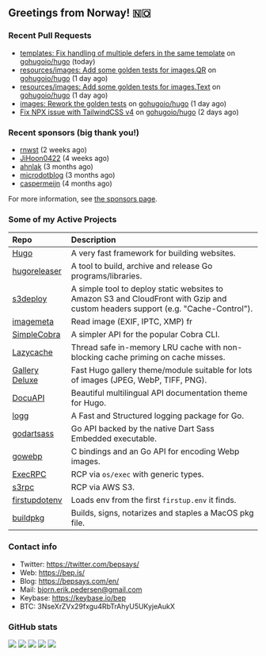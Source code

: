 ## Greetings from Norway! 🇳🇴

### Recent Pull Requests

- [templates: Fix handling of multiple defers in the same template](https://github.com/gohugoio/hugo/pull/13237) on [gohugoio/hugo](https://github.com/gohugoio/hugo) (today)
- [resources/images: Add some golden tests for images.QR](https://github.com/gohugoio/hugo/pull/13235) on [gohugoio/hugo](https://github.com/gohugoio/hugo) (1 day ago)
- [resources/images: Add some golden tests for images.Text](https://github.com/gohugoio/hugo/pull/13233) on [gohugoio/hugo](https://github.com/gohugoio/hugo) (1 day ago)
- [images: Rework the golden tests](https://github.com/gohugoio/hugo/pull/13231) on [gohugoio/hugo](https://github.com/gohugoio/hugo) (1 day ago)
- [Fix NPX issue with TailwindCSS v4](https://github.com/gohugoio/hugo/pull/13226) on [gohugoio/hugo](https://github.com/gohugoio/hugo) (2 days ago)

### Recent sponsors (big thank you!)

- [rnwst](https://github.com/rnwst) (2 weeks ago)
- [JiHoon0422](https://github.com/JiHoon0422) (4 weeks ago)
- [ahnlak](https://github.com/ahnlak) (3 months ago)
- [microdotblog](https://github.com/microdotblog) (3 months ago)
- [caspermeijn](https://github.com/caspermeijn) (4 months ago)

For more information, see [the sponsors page](https://github.com/sponsors/bep/).

### Some of my Active Projects

| Repo  | Description |
| :---------------------------------------- | :------------------------------------------- |
| [Hugo](https://github.com/gohugoio/hugo)|A very fast framework for building websites. |
| [hugoreleaser](https://github.com/gohugoio/hugoreleaser)| A tool to build, archive and release Go programs/libraries.  |
| [s3deploy](https://github.com/bep/s3deploy)| A simple tool to deploy static websites to Amazon S3 and CloudFront with Gzip and custom headers support (e.g. "Cache-Control").|
| [imagemeta](https://github.com/bep/imagemeta)| Read image (EXIF, IPTC, XMP) fr|
| [SimpleCobra](https://github.com/bep/simplecobra)|A simpler API for the popular Cobra CLI.|
| [Lazycache](https://github.com/bep/lazycache)| Thread safe in-memory LRU cache with non-blocking cache priming on cache misses.  |
| [Gallery Deluxe](https://github.com/bep/gallerydeluxe)|Fast Hugo gallery theme/module suitable for lots of images (JPEG, WebP, TIFF, PNG).|
| [DocuAPI](https://github.com/bep/docuapi)| Beautiful multilingual API documentation theme for Hugo.  |
| [logg](https://github.com/bep/logg)| A Fast and Structured logging package for Go.  |
| [godartsass](https://github.com/bep/godartsass)| Go API backed by the native Dart Sass Embedded executable. |
| [gowebp](https://github.com/bep/gowebp)|C bindings and an Go API for encoding Webp images. |
| [ExecRPC](https://github.com/bep/execrpc)|RCP via `os/exec` with generic types.  |
| [s3rpc](https://github.com/bep/s3rpc)|RCP via AWS S3.|
| [firstupdotenv](https://github.com/bep/firstupdotenv)|Loads env from the first `firstup.env` it finds. |
| [buildpkg](https://github.com/bep/buildpkg)| Builds, signs, notarizes and staples a MacOS pkg file. |

### Contact info
- Twitter: https://twitter.com/bepsays/
- Web: https://bep.is/
- Blog: https://bepsays.com/en/
- Mail: bjorn.erik.pedersen@gmail.com
- Keybase: https://keybase.io/bep
- BTC: 3NseXrZVx29fxgu4RbTrAhyU5UKyjeAukX


### GitHub stats

![](https://github-profile-summary-cards.vercel.app/api/cards/profile-details?username=bep&theme=github)
![](https://github-profile-summary-cards.vercel.app/api/cards/repos-per-language?username=bep&theme=github)
![](https://github-profile-summary-cards.vercel.app/api/cards/most-commit-language?username=bep&theme=github)
![](https://github-profile-summary-cards.vercel.app/api/cards/stats?username=bep&theme=github)
![](https://github-profile-summary-cards.vercel.app/api/cards/productive-time?username=bep&theme=github)
